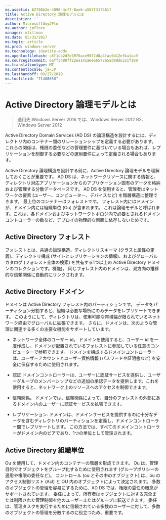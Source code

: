 ```yaml
---
ms.assetid: 62708b2e-4090-4cf7-8ae6-a557f31f561f
title: Active Directory 論理モデルとは
description: ''
author: MicrosoftGuyJFlo
ms.author: joflore
manager: mtillman
ms.date: 05/31/2017
ms.topic: article
ms.prod: windows-server
ms.technology: identity-adds
ms.openlocfilehash: c8f1cb2d7e3970ace95f2d0a4fac6b12efba1ca9
ms.sourcegitcommit: 6aff3d88ff22ea141a6ea6572a5ad8dd6321f199
ms.translationtype: MT
ms.contentlocale: ja-JP
ms.lasthandoff: 09/27/2019
ms.locfileid: "71408658"
---
```

# <a name="understanding-the-active-directory-logical-model"></a>Active Directory 論理モデルとは

>適用先:Windows Server 2016 では、Windows Server 2012 R2、Windows Server 2012

Active Directory Domain Services (AD DS) の論理構造を設計するには、ディレクトリ内のコンテナー間のリレーションシップを定義する必要があります。 これらの関係は、権限の委任などの管理要件に基づいている場合もあれば、レプリケーションを制御する必要などの運用要件によって定義される場合もあります。  
  
Active Directory 論理構造を設計する前に、Active Directory 論理モデルを理解しておくことが重要です。 AD DS は、ネットワークリソースに関する情報と、ディレクトリ対応アプリケーションからのアプリケーション固有のデータを格納および管理する分散データベースです。 AD DS を使用すると、管理者はネットワークの要素 (ユーザー、コンピューター、デバイスなど) を階層構造に整理できます。 最上位のコンテナーはフォレストです。 フォレスト内にはドメインが、ドメイン内には組織単位 (Ou) が含まれます。 これは論理モデルと呼ばれます。これは、各ドメインおよびネットワークトポロジ内で必要とされるドメインコントローラーの数など、デプロイの物理的な側面に依存しないためです。  
  
## <a name="active-directory-forest"></a>Active Directory フォレスト  
フォレストとは、共通の論理構造、ディレクトリスキーマ (クラスと属性の定義)、ディレクトリ構成 (サイトとレプリケーションの情報)、およびグローバルカタログ (フォレスト全体の検索) を共有する1つ以上の Active Directory ドメインのコレクションです。機能)。 同じフォレスト内のドメインは、双方向の推移的な信頼関係に自動的にリンクされます。  
  
## <a name="active-directory-domain"></a>Active Directory ドメイン  
ドメインは Active Directory フォレスト内のパーティションです。 データをパーティション分割すると、組織は必要な場所にのみデータをレプリケートできます。 このようにして、ディレクトリは、使用可能な帯域幅が限られているネットワーク経由でグローバルに拡張できます。 さらに、ドメインは、次のような管理に関連する多くの主要な機能をサポートしています。  
  
-   ネットワーク全体のユーザー id。 ドメインを使用すると、ユーザー id を一度作成し、ドメインが配置されているフォレストに参加している任意のコンピューターで参照できます。 ドメインを構成するドメインコントローラーは、ユーザーアカウントとユーザー資格情報 (パスワードや証明書など) を安全に保存するために使用されます。  
  
-   認証 ドメインコントローラーは、ユーザーに認証サービスを提供し、ユーザーグループのメンバーシップなどの追加の承認データを提供します。これを使用すると、ネットワーク上のリソースへのアクセスを制御できます。  
  
-   信頼関係。 ドメインでは、信頼関係によって、自分のフォレストの外部にあるドメイン内のユーザーに認証サービスを拡張できます。  
  
-   レプリケーション. ドメインは、ドメインサービスを提供するのに十分なデータを含むディレクトリのパーティションを定義し、ドメインコントローラー間でレプリケートします。 この方法では、すべてのドメインコントローラーがドメイン内のピアであり、1つの単位として管理されます。  
  
## <a name="active-directory-organizational-units"></a>Active Directory 組織単位  
Ou を使用して、ドメイン内のコンテナーの階層を形成できます。 Ou は、管理目的でオブジェクトをグループ化するために使用されます (グループポリシーの適用や権限の委任など)。 コントロール (ou とその中のオブジェクト) は、ou のアクセス制御リスト (Acl) と OU 内のオブジェクトによって決定されます。 多数のオブジェクトの管理を容易にするために、AD DS では、権限の委任の概念がサポートされています。 委任によって、所有者はオブジェクトに対する完全または制限された管理制御を他のユーザーまたはグループに転送できます。 委任は、管理タスクを実行するために信頼されている多数のユーザーに対して、多数のオブジェクトの管理を分散するのに役立つため、重要です。  
  


